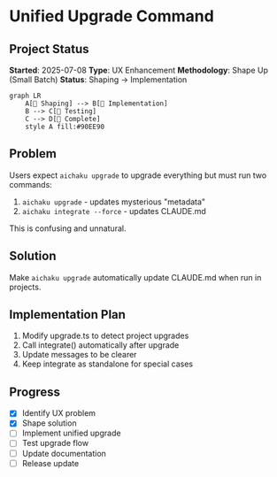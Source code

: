 # Unified Upgrade Command

## Project Status

**Started**: 2025-07-08 **Type**: UX Enhancement **Methodology**: Shape Up
(Small Batch) **Status**: Shaping → Implementation

```mermaid
graph LR
    A[🌱 Shaping] --> B[🌿 Implementation]
    B --> C[🌳 Testing]
    C --> D[🍃 Complete]
    style A fill:#90EE90
```

## Problem

Users expect `aichaku upgrade` to upgrade everything but must run two commands:

1. `aichaku upgrade` - updates mysterious "metadata"
2. `aichaku integrate --force` - updates CLAUDE.md

This is confusing and unnatural.

## Solution

Make `aichaku upgrade` automatically update CLAUDE.md when run in projects.

## Implementation Plan

1. Modify upgrade.ts to detect project upgrades
2. Call integrate() automatically after upgrade
3. Update messages to be clearer
4. Keep integrate as standalone for special cases

## Progress

- [x] Identify UX problem
- [x] Shape solution
- [ ] Implement unified upgrade
- [ ] Test upgrade flow
- [ ] Update documentation
- [ ] Release update

